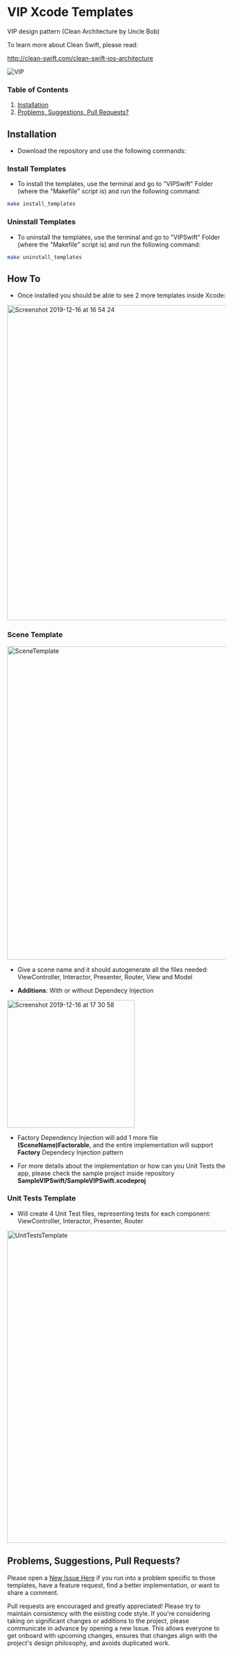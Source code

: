# VIP Xcode Templates
VIP design pattern (Clean Architecture by Uncle Bob)

To learn more about Clean Swift, please read:

http://clean-swift.com/clean-swift-ios-architecture


![VIP](https://user-images.githubusercontent.com/45980382/75621523-c2856c00-5b95-11ea-8d11-8a23810ef252.png)



### Table of Contents
 1. [Installation](#installation)
 2. [Problems, Suggestions, Pull Requests?](#problems-suggestions-pull-requests)

## Installation

* Download the repository and use the following commands:

### Install Templates
* To install the templates, use the terminal and go to "VIPSwift" Folder (where the "Makefile" script is) and run the following command:
```bash
make install_templates
```

### Uninstall Templates
* To uninstall the templates, use the terminal and go to "VIPSwift" Folder (where the "Makefile" script is) and run the following command:
```bash
make uninstall_templates
```

## How To

* Once installed you should be able to see 2 more templates inside Xcode:
<img width="726" alt="Screenshot 2019-12-16 at 16 54 24" src="https://user-images.githubusercontent.com/45980382/75621551-26a83000-5b96-11ea-9e98-c462b62e2b10.png">

### Scene Template

<img width="722" alt="SceneTemplate" src="https://user-images.githubusercontent.com/45980382/89118348-5e006d00-d4a5-11ea-93d4-c7e406f201da.png">

* Give a scene name and it should autogenerate all the files needed: ViewController, Interactor, Presenter, Router, View and Model

* **Additions**: With or without Dependecy Injection
<img width="294" alt="Screenshot 2019-12-16 at 17 30 58" src="https://user-images.githubusercontent.com/45980382/75621562-53f4de00-5b96-11ea-8673-5e6168eecc18.png">

* Factory Dependency Injection will add 1 more file **(SceneName)Factorable**, and the entire implementation will support **Factory** Dependecy Injection pattern

* For more details about the implementation or how can you Unit Tests the app, please check the sample project inside repository **SampleVIPSwift/SampleVIPSwift.xcodeproj**

 
 ### Unit Tests Template
 
 * Will create 4 Unit Test files, representing tests for each component: ViewController, Interactor, Presenter, Router
 
 <img width="719" alt="UnitTestsTemplate" src="https://user-images.githubusercontent.com/45980382/89118359-740e2d80-d4a5-11ea-8615-e7794955f1a0.png">


## Problems, Suggestions, Pull Requests?
Please open a [New Issue Here](https://github.com/Andrei-Popilian/VIP_Design_Xcode_Template/issues/new) if you run into a problem specific to those templates, have a feature request, find a better implementation, or want to share a comment.

Pull requests are encouraged and greatly appreciated! Please try to maintain consistency with the existing code style. If you're considering taking on significant changes or additions to the project, please communicate in advance by opening a new Issue. This allows everyone to get onboard with upcoming changes, ensures that changes align with the project's design philosophy, and avoids duplicated work.

